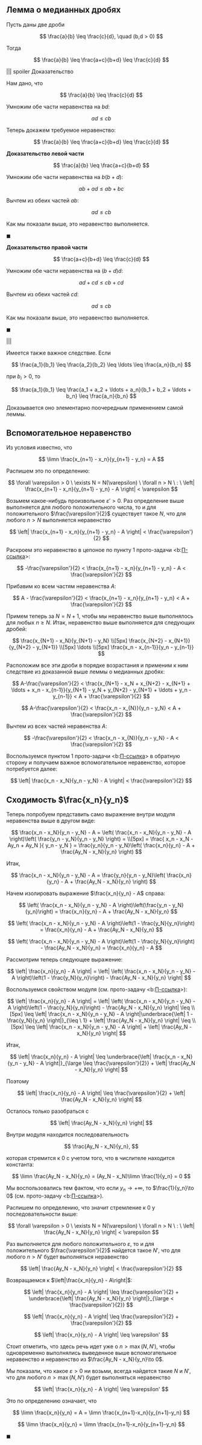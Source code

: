 ## Лемма о медианных дробях

Пусть даны две дроби

$$ \frac{a}{b} \leq \frac{c}{d}, \quad (b,d > 0) $$

Тогда

$$ \frac{a}{b} \leq \frac{a+c}{b+d} \leq \frac{c}{d} $$

||| spoiler Доказательство

Нам дано, что

$$ \frac{a}{b} \leq \frac{c}{d} $$

Умножим обе части неравенства на $bd$:

$$ ad \leq cb $$

Теперь докажем требуемое неравенство:

$$ \frac{a}{b} \leq \frac{a+c}{b+d} \leq \frac{c}{d} $$

**Доказательство левой части**

$$ \frac{a}{b} \leq \frac{a+c}{b+d} $$

Умножим обе части неравенства на $b(b+d)$:

$$ ab + ad \leq ab + bc $$

Вычтем из обеих частей $ab$:

$$ ad \leq cb $$

Как мы показали выше, это неравенство выполняется.

$\blacksquare$

**Доказательство правой части**

$$ \frac{a+c}{b+d} \leq \frac{c}{d} $$

Умножим обе части неравенства на $(b+d)d$:

$$ ad + cd \leq cb + cd $$

Вычтем из обеих частей $cd$:

$$ ad \leq cb $$

Как мы показали выше, это неравенство выполняется.

$\blacksquare$

|||

Имеется также важное следствие. Если

$$ \frac{a_1}{b_1} \leq \frac{a_2}{b_2} \leq \ldots \leq \frac{a_n}{b_n} $$

при $b_i > 0$, то

$$ \frac{a_1}{b_1} \leq \frac{a_1 + a_2 + \ldots + a_n}{b_1 + b_2 + \ldots + b_n} \leq \frac{a_n}{b_n} $$

Доказывается оно элементарно поочередным применением самой леммы.

## Вспомогательное неравенство

Из условия известно, что

$$ \limn \frac{x_{n+1} - x_n}{y_{n+1} - y_n} = A $$

Распишем это по определению:

$$ \forall \varepsilon > 0 \ \exists N = N(\varepsilon) \ \forall n > N \ : \ \left| \frac{x_{n+1} - x_n}{y_{n+1} - y_n} - A \right| < \varepsilon $$

Возьмем какое-нибудь произвольное $\varepsilon' > 0$. Раз определение выше выполняется для любого положительного числа, то и для положительного $\frac{\varepsilon'}{2}$ существует такое $N$, что для любого $n > N$ выполняется
неравенство

$$ \left| \frac{x_{n+1} - x_n}{y_{n+1} - y_n} - A \right| < \frac{\varepsilon'}{2} $$

Раскроем это неравенство в цепоное по пункту 1 прото-задачи <b:[П-ссылка](advanced/proto/common/simple-abs)>:

$$ -\frac{\varepsilon'}{2} < \frac{x_{n+1} - x_n}{y_{n+1} - y_n} - A < \frac{\varepsilon'}{2} $$

Прибавим ко всем частям неравенства $A$:

$$ A - \frac{\varepsilon'}{2} < \frac{x_{n+1} - x_n}{y_{n+1} - y_n} < A + \frac{\varepsilon'}{2} $$

Примем теперь за $N = N + 1$, чтобы мы неравенство выше выполнялось для любых $n\geq N$. Итак, неравенство выше выполняется для следующих дробей:

$$
    \frac{x_{N+1} - x_N}{y_{N+1} - y_N}
    \\[5px]
    \frac{x_{N+2} - x_{N+1}}{y_{N+2} - y_{N+1}}
    \\[5px]
    \ldots
    \\[5px]
    \frac{x_n - x_{n-1}}{y_n - y_{n-1}}
$$

Расположим все эти дроби в порядке возрастания и применим к ним следствие из доказанной выше леммы о медианных дробях:

$$ A-\frac{\varepsilon'}{2} < \frac{x_{N+1} - x_N + x_{N+2} - x_{N+1} + \ldots + x_n - x_{n-1}}{y_{N+1} - y_N + y_{N+2} - y_{N+1} + \ldots + y_n - y_{n-1}} < A + \frac{\varepsilon'}{2} $$

$$ A-\frac{\varepsilon'}{2} < \frac{x_n - x_{N}}{y_n - y_N} < A + \frac{\varepsilon'}{2} $$

Вычтем из всех частей неравенства $A$:

$$ -\frac{\varepsilon'}{2} < \frac{x_n - x_{N}}{y_n - y_N} - A < \frac{\varepsilon'}{2} $$

Воспользуемся пунктом 1 прото-задачи <b:[П-ссылка](advanced/proto/common/simple-abs)> в обратную сторону и получаем важное вспомогательное неравенство, которое потребуется далее:

$$ \left| \frac{x_n - x_N}{y_n - y_N} - A \right| < \frac{\varepsilon'}{2} $$

## Сходимость $\frac{x_n}{y_n}$

Теперь попробуем представить само выражение внутри модуля неравенства выше в другом виде:

$$
    \frac{x_n - x_N}{y_n - y_N} - A = \left( \frac{x_n - x_N}{y_n - y_N} - A \right)\left( \frac{y_n - y_N}{y_n - y_N} \right) =
    \\[5px]
    = \frac{ x_n - x_N - Ay_n + Ay_N }{ y_n - y_N } = \frac{y_n}{y_n - y_N}\left( \frac{x_n}{y_n} - A + \frac{Ay_N - x_N}{y_n} \right)
$$

Итак,

$$ \frac{x_n - x_N}{y_n - y_N} - A = \frac{y_n}{y_n - y_N}\left( \frac{x_n}{y_n} - A + \frac{Ay_N - x_N}{y_n} \right) $$

Начем изолировать выражение $\frac{x_n}{y_n} - A$ справа:

$$ \left( \frac{x_n - x_N}{y_n - y_N} - A \right)\left(\frac{y_n - y_N}{y_n}\right) = \frac{x_n}{y_n} - A + \frac{Ay_N - x_N}{y_n} $$

$$ \left( \frac{x_n - x_N}{y_n - y_N} - A \right)\left(1 - \frac{y_N}{y_n}\right) = \frac{x_n}{y_n} - A + \frac{Ay_N - x_N}{y_n} $$

$$ \left( \frac{x_n - x_N}{y_n - y_N} - A \right)\left(1 - \frac{y_N}{y_n}\right) - \frac{Ay_N - x_N}{y_n} = \frac{x_n}{y_n} - A $$

Рассмотрим теперь следующее выражение:

$$ \left| \frac{x_n}{y_n} - A \right| = \left| \left( \frac{x_n - x_N}{y_n - y_N} - A \right)\left(1 - \frac{y_N}{y_n}\right) - \frac{Ay_N - x_N}{y_n} \right| $$

Воспользуемся свойством модуля (см. прото-задачу <b:[П-ссылка](advanced/proto/common/abs)>):

$$
    \left| \frac{x_n}{y_n} - A \right| = \left| \left( \frac{x_n - x_N}{y_n - y_N} - A \right)\left(1 - \frac{y_N}{y_n}\right) - \frac{Ay_N - x_N}{y_n} \right| \leq
    \\[5px]
    \leq \left| \frac{x_n - x_N}{y_n - y_N} - A \right|\underbrace{\left| 1 - \frac{y_N}{y_n} \right|}_{\leq \ 1} + \left| \frac{Ay_N - x_N}{y_n} \right| \leq
    \\[5px]
    \leq \left| \frac{x_n - x_N}{y_n - y_N} - A \right| + \left| \frac{Ay_N - x_N}{y_n} \right|
$$

Итак,

$$ \left| \frac{x_n}{y_n} - A \right| \leq \underbrace{\left| \frac{x_n - x_N}{y_n - y_N} - A \right|}_{\large \leq \frac{\varepsilon'}{2}} + \left| \frac{Ay_N - x_N}{y_n} \right| $$

Поэтому

$$ \left| \frac{x_n}{y_n} - A \right| \leq \frac{\varepsilon'}{2} + \left| \frac{Ay_N - x_N}{y_n} \right| $$

Осталось только разобраться с

$$ \left| \frac{Ay_N - x_N}{y_n} \right| $$

Внутри модуля находится последовательность

$$ \frac{Ay_N - x_N}{y_n}, $$

которая стремится к $0$ с учетом того, что в числителе находится константа:

$$ \limn \frac{Ay_N - x_N}{y_n} = (Ay_N - x_N)\limn \frac{1}{y_n} = 0 $$

Мы воспользовались тем фактом, что если $y_n\to +\infty$, то $\frac{1}{y_n}\to 0$ (см. прото-задачу <b:[П-ссылка](advanced/proto/sequence-lim/bm-bb)>).

Распишем по определению, что значит стремление к $0$ у последовательности выше:

$$ \forall \varepsilon > 0 \ \exists N = N(\varepsilon) \ \forall n > N \ : \ \left| \frac{Ay_N - x_N}{y_n} \right| < \varepsilon $$

Раз выполняется для любого положительного $\varepsilon$, то и для положительного $\frac{\varepsilon'}{2}$ найдется такое $N'$, что для любого $n>N'$ будет выполняться неравенство

$$ \left| \frac{Ay_N - x_N}{y_n} \right| < \frac{\varepsilon'}{2} $$

Возвращаемся к $\left|\frac{x_n}{y_n} - A\right|$:

$$ \left| \frac{x_n}{y_n} - A \right| \leq \frac{\varepsilon'}{2} + \underbrace{\left| \frac{Ay_N - x_N}{y_n} \right|}_{\large < \frac{\varepsilon'}{2}} $$

$$ \left| \frac{x_n}{y_n} - A \right| \leq \frac{\varepsilon'}{2} + \frac{\varepsilon'}{2} $$

$$ \left| \frac{x_n}{y_n} - A \right| \leq \varepsilon' $$

Стоит отметить, что здесь речь идет уже о $n>\max(N, N')$, чтобы одновременно выполнялись выведенное выше вспомогательное неравенство и неравенство из $\frac{Ay_N - x_N}{y_n}\to 0$.

Мы показали, что какое $\varepsilon>0$ ни возьми, всегда найдется такие $N$ и $N'$, что для любого $n> \max(N, N')$ будет выполняться неравенство

$$ \left| \frac{x_n}{y_n} - A \right| \leq \varepsilon' $$

Это по определению означает, что

$$ \limn \frac{x_n}{y_n} = A = \limn \frac{x_{n+1}-x_n}{y_{n+1}-y_n} $$

$$ \limn \frac{x_n}{y_n} = \limn \frac{x_{n+1}-x_n}{y_{n+1}-y_n} $$

$\blacksquare$
